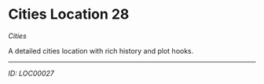 # Cities Location 28

*Cities*

A detailed cities location with rich history and plot hooks.

---
*ID: LOC00027*